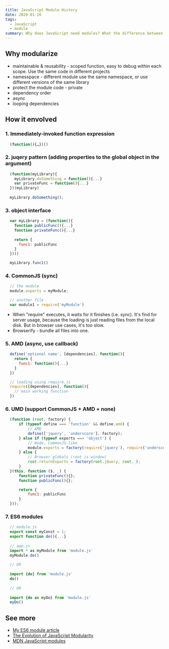 ```yaml
---
title: JavaScript Module History
date: 2020-01-26
tags:
  - JavaScript
  - module
summary: Why does JavaScript need modules? What the difference between CommonJS, AMD, UMD? In this article, I walk through a brief history of JS modules, from old simple script tag and IIFE all the way to ES6 modules.
---
```


## Why modularize

- maintainable & reusability - scoped function, easy to debug within each scope. Use the same code in different projects
- namesspace - different module use the same namespace, or use different versions of the same library
- protect the module code - private
- dependency order
- async
- looping dependencies

## How it envolved

### 1. Immediately-invoked function expression

```js
  (function(){…})()
```

### 2. juqery pattern (adding properties to the global object in the argument)

```js
  (function(myLibrary){
    myLibrary.doSomething = function(){...}
    var privateFunc = function(){...}
  })(myLibrary)
    
  myLibrary.doSomething();
```

### 3. object interface

```js
  var myLibrary = (function(){
    function publicFunc(){...}
    function privateFunc(){...}
    
    return {
      func1: publicFunc
    }
  })()

  myLibrary.func1()
```

### 4. CommonJS (sync)

```js
  // the module
  module.exports = myModule;

  // another file
  var module1 = require('myModule')
```

- When  "require" executes, it waits for it finishes (i.e. sync). It's find for server usage, because the loading is just reading files from the local disk. But in browser use cases, it's too slow.
- Browserify - bundle all files into one.

### 5. AMD (async, use callback)

```js
  define('optional name', [dependencies], function(){
    return {
      func1: function(){...}
    }
  })

  // loading using require.js
  require([dependencies], function(){
    // main working function
  })
```

### 6. UMD (support CommonJS + AMD + none)

```js
  (function (root, factory) {
      if (typeof define === 'function' && define.amd) {
          // AMD
          define(['jquery', 'underscore'], factory);
      } else if (typeof exports === 'object') {
          // Node, CommonJS-like
          module.exports = factory(require('jquery'), require('underscore'));
      } else {
          // Browser globals (root is window)
          root.returnExports = factory(root.jQuery, root._);
      }
  }(this, function ($, _) {
      function privateFunc(){};
      function publicFunc(){};

      return {
          func1: publicFunc
      }
  }));
```

### 7. ES6 modules

```js
  // module.js
  export const myConst = 1;
  export function do(){...}
  
  // app.js
  import * as myModule from 'module.js'
  myModule.do()
  
  // OR
  
  import {do} from 'module.js'
  do()
  
  // OR
  
  import {do as myDo} from 'module.js'
  myDo()
```

## See more

- [My ES6 module article](../../26/es6-modules)
- [The Evolution of JavaScript Modularity](https://github.com/myshov/history-of-javascript/tree/master/4_evolution_of_js_modularity)
- [MDN JavaScript modules](https://developer.mozilla.org/en-US/docs/Web/JavaScript/Guide/Modules)
